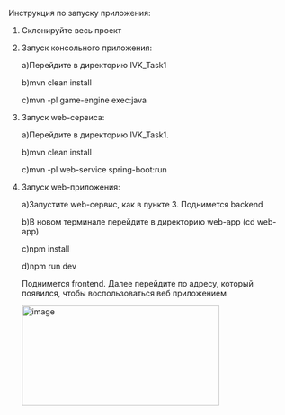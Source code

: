 Инструкция по запуску приложения:
1. Склонируйте весь проект
2. Запуск консольного приложения:

   a)Перейдите в директорию IVK_Task1
   
   b)mvn clean install

   c)mvn -pl game-engine exec:java
4. Запуск web-сервиса:

   a)Перейдите в директорию IVK_Task1.

   b)mvn clean install

   с)mvn -pl web-service spring-boot:run
6. Запуск web-приложения:

   a)Запустите web-сервис, как в пункте 3. Поднимется backend

   b)В новом терминале перейдите в директорию web-app (cd web-app)

   c)npm install

   d)npm run dev

   Поднимется frontend. Далее перейдите по адресу, который появился, чтобы воспользоваться веб приложением
   
   <img width="351" height="178" alt="image" src="https://github.com/user-attachments/assets/bfe53c77-fdf6-4aab-9d71-d6affa4495b8" />
